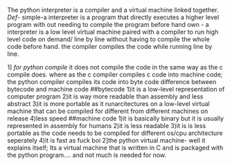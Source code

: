 The python interpreter is a compiler and a virtual machine linked together.
*Def*-
	simple-a interpreter is a program that directly executes a higher level program with out needing to compile the program before hand
	own - a interpreter is a low level virtual machine paired with a compiler to run high level code on demand/ line by line without having to compile the whole code before hand. the compiler compiles the code while running line by line.

1] _for python compile_ it does not compile the code in the same way as the c compile does. where as the c compiler compiles c code into machine code; the python compiler compiles its code into byte code
		difference between bytecode and machine code
			##bytecode
				1)it is a low-level representation of computer program 
				2)it is way more readable than assembly and less abstract
				3)it is more portable as it runarcitectures on a low-level virtual machine that can be compiled for different from different machines on release
				4)less speed 
			##machine code
				1)it is basically binary but it is usually represented in assembly for humans
				2)it is less readable
				3)it is is less portable as the code needs to be compiled for different os/cpu architecture seperately
				4)it is fast as fuck boi
2]the python virtual machine- well it explains itself; Its a virtual machine that is written in C and is packaged with the python program.... and not much is needed for now.